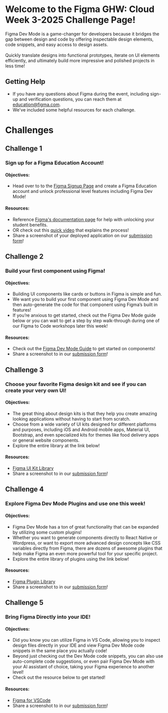 # Welcome to the Figma GHW: Cloud Week 3-2025 Challenge Page!

Figma Dev Mode is a game-changer for developers because it bridges the gap between design and code by offering inspectable design elements, code snippets, and easy access to design assets. <br><br>
Quickly translate designs into functional prototypes, iterate on UI elements efficiently, and ultimately build more impressive and polished projects in less time! 

## Getting Help 

* If you have any questions about Figma during the event, including sign-up and verification questions, you can reach them at education@figma.com. 
* We've included some helpful resources for each challenge. 

# Challenges

## Challenge 1
### Sign up for a Figma Education Account! 
#### Objectives: 
* Head over to to the [Figma Signup Page](https://mlh.link/ghwcloud325-Figma-signup) and create a Figma Education account and unlock professional level features including Figma Dev Mode!

#### Resources: 
* Reference [Figma's documentation page](https://mlh.link/ghwcloud325-figma-documentation) for help with unlocking your student benefits.
* OR check out this [quick video](https://mlh.link/ghwcloud325-figma-video) that explains the process!
* Share a screenshot of your deployed application on our [submission form](https://mlh.link/ghwform)!

## Challenge 2 
### Build your first component using Figma! 
#### Objectives: 
* Building UI components like cards or buttons in Figma is simple and fun.
* We want you to build your first component using Figma Dev Mode and then auto-generate the code for that component using Figma’s built in features!
* If you’re anxious to get started, check out the Figma Dev Mode guide below or you can wait to get a step by step walk-through during one of our Figma to Code workshops later this week!
#### Resources: 
* Check out the [Figma Dev Mode Guide](https://mlh.link/ghwcloud325-figma-devmode-guide) to get started on components!
* Share a screenshot to in our [submission form](https://mlh.link/ghwform)!

## Challenge 3 
### Choose your favorite Figma design kit and see if you can create your very own UI! 
#### Objectives: 
* The great thing about design kits is that they help you create amazing looking applications without having to start from scratch.
* Choose from a wide variety of UI kits designed for different platforms and purposes, including iOS and Android mobile apps, Material UI, Bootstrap, and even specialized kits for themes like food delivery apps or general website components.
* Explore the entire library at the link below!
#### Resources: 
* [Figma UI Kit Library](https://mlh.link/ghwcloud325-figma-ui-kits)
* Share a screenshot to in our [submission form](https://mlh.link/ghwform)!


## Challenge 4 
### Explore Figma Dev Mode Plugins and use one this week! 
#### Objectives: 
* Figma Dev Mode has a ton of great functionality that can be expanded by utilizing some custom plugins!
* Whether you want to generate components directly to React Native or Wordpress, or want to export more advanced design concepts like CSS variables directly from Figma, there are dozens of awesome plugins that help make Figma an even more powerful tool for your specific project.
* Explore the entire library of plugins using the link below!
#### Resources: 
* [Figma Plugin Library](https://mlh.link/ghwcloud325-figma-plugins)
* Share a screenshot to in our [submission form](https://mlh.link/ghwform)!

## Challenge 5
### Bring Figma Directly into your IDE! 
#### Objectives: 
* Did you know you can utilize Figma in VS Code, allowing you to inspect design files directly in your IDE and view Figma Dev Mode code snippets in the same place you actually code!
* Beyond just checking out the Dev Mode code snippets, you can also use auto-complete code suggestions, or even pair Figma Dev Mode with your AI assistant of choice, taking your Figma experience to another level!
* Check out the resource below to get started!
#### Resources: 
* [Figma for VSCode](https://mlh.link/ghwcloud325-figma-vscode)
* Share a screenshot to in our [submission form](https://mlh.link/ghwform)!
